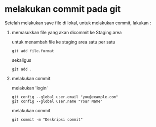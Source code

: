 # melakukan commit pada git

Setelah melakukan save file di lokal, untuk melakukan commit, lakukan :

1. memasukkan file yang akan dicommit ke Staging area

    untuk menambah file ke staging area satu per satu

    `git add file.format`

    sekaligus

    `git add .`

2. melakukan commit

    melakukan 'login'

    ```git
    git config --global user.email "you@example.com"
    git config --global user.name "Your Name"
    ```

    melakukan commit

    `git commit -m "Deskripsi commit"`
